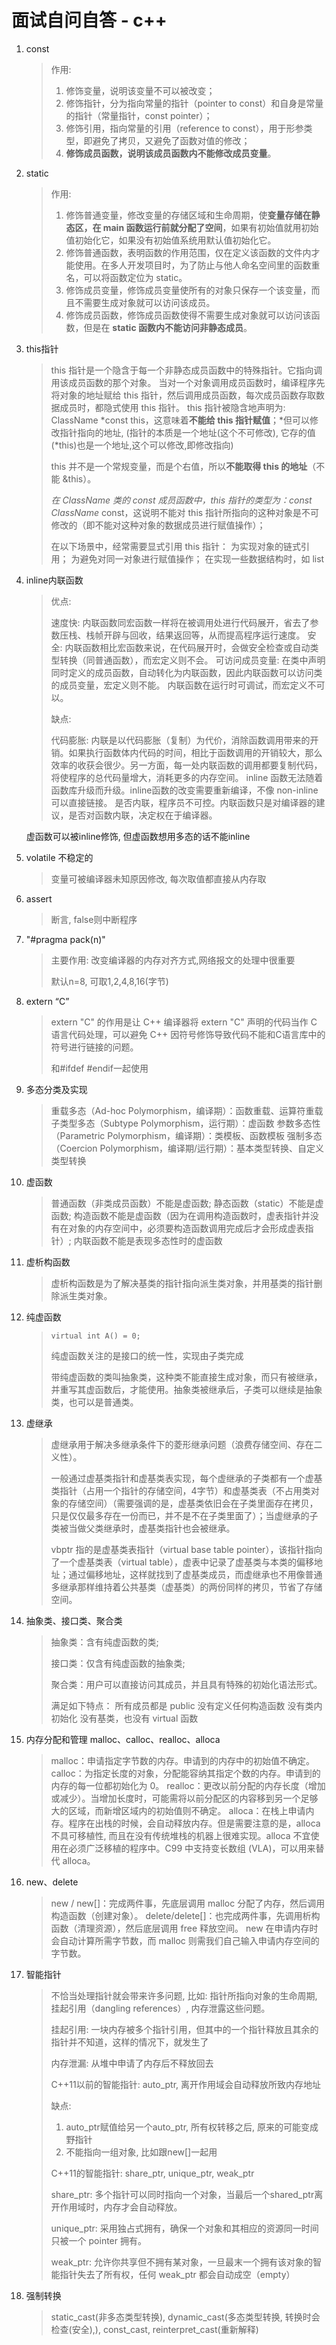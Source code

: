 # 面试自问自答 - c++



1. const

   > 作用:
   >
   > 1. 修饰变量，说明该变量不可以被改变；
   > 2. 修饰指针，分为指向常量的指针（pointer to const）和自身是常量的指针（常量指针，const pointer）；
   > 3. 修饰引用，指向常量的引用（reference to const），用于形参类型，即避免了拷贝，又避免了函数对值的修改；
   > 4. **修饰成员函数，说明该成员函数内不能修改成员变量**。

2. static

   > 作用:
   >
   > 1. 修饰普通变量，修改变量的存储区域和生命周期，使**变量存储在静态区，在 main 函数运行前就分配了空间**，如果有初始值就用初始值初始化它，如果没有初始值系统用默认值初始化它。
   > 2. 修饰普通函数，表明函数的作用范围，仅在定义该函数的文件内才能使用。在多人开发项目时，为了防止与他人命名空间里的函数重名，可以将函数定位为 static。
   > 3. 修饰成员变量，修饰成员变量使所有的对象只保存一个该变量，而且不需要生成对象就可以访问该成员。
   > 4. 修饰成员函数，修饰成员函数使得不需要生成对象就可以访问该函数，但是在 **static 函数内不能访问非静态成员**。

3. this指针

   > this 指针是一个隐含于每一个非静态成员函数中的特殊指针。它指向调用该成员函数的那个对象。
   > 当对一个对象调用成员函数时，编译程序先将对象的地址赋给 this 指针，然后调用成员函数，每次成员函数存取数据成员时，都隐式使用 this 指针。
   > this 指针被隐含地声明为: ClassName *const this，这意味着**不能给 this 指针赋值**；*但可以修改指针指向的地址, (指针的本质是一个地址(这个不可修改), 它存的值(*this)也是一个地址,这个可以修改,即修改指向)
   >
   > this 并不是一个常规变量，而是个右值，所以**不能取得 this 的地址**（不能 &this）。
   >
   > *在 ClassName 类的 const 成员函数中，this 指针的类型为：const ClassName* const，这说明不能对 this 指针所指向的这种对象是不可修改的（即不能对这种对象的数据成员进行赋值操作）；
   >
   > 在以下场景中，经常需要显式引用 this 指针：
   > 为实现对象的链式引用；
   > 为避免对同一对象进行赋值操作；
   > 在实现一些数据结构时，如 list

4. inline内联函数

   > 优点:
   >
   > 速度快: 内联函数同宏函数一样将在被调用处进行代码展开，省去了参数压栈、栈帧开辟与回收，结果返回等，从而提高程序运行速度。
   > 安全: 内联函数相比宏函数来说，在代码展开时，会做安全检查或自动类型转换（同普通函数），而宏定义则不会。
   > 可访问成员变量: 在类中声明同时定义的成员函数，自动转化为内联函数，因此内联函数可以访问类的成员变量，宏定义则不能。
   > 内联函数在运行时可调试，而宏定义不可以。
   >
   > 
   >
   > 缺点:
   >
   > 代码膨胀: 内联是以代码膨胀（复制）为代价，消除函数调用带来的开销。如果执行函数体内代码的时间，相比于函数调用的开销较大，那么效率的收获会很少。另一方面，每一处内联函数的调用都要复制代码，将使程序的总代码量增大，消耗更多的内存空间。
   > inline 函数无法随着函数库升级而升级。inline函数的改变需要重新编译，不像 non-inline 可以直接链接。
   > 是否内联，程序员不可控。内联函数只是对编译器的建议，是否对函数内联，决定权在于编译器。

   虚函数可以被inline修饰, 但虚函数想用多态的话不能inline

5. volatile 不稳定的

   > 变量可被编译器未知原因修改, 每次取值都直接从内存取

6. assert

   > 断言, false则中断程序

7. "#pragma pack(n)"

   > 主要作用: 改变编译器的内存对齐方式,网络报文的处理中很重要
   >
   > 默认n=8, 可取1,2,4,8,16(字节)

8. extern “C”

   > extern "C" 的作用是让 C++ 编译器将 extern "C" 声明的代码当作 C 语言代码处理，可以避免 C++ 因符号修饰导致代码不能和C语言库中的符号进行链接的问题。
   >
   > 和#ifdef #endif一起使用

9. 多态分类及实现

   > 重载多态（Ad-hoc Polymorphism，编译期）：函数重载、运算符重载
   > 子类型多态（Subtype Polymorphism，运行期）：虚函数
   > 参数多态性（Parametric Polymorphism，编译期）：类模板、函数模板
   > 强制多态（Coercion Polymorphism，编译期/运行期）：基本类型转换、自定义类型转换

10. 虚函数

    > 普通函数（非类成员函数）不能是虚函数;
    > 静态函数（static）不能是虚函数;
    > 构造函数不能是虚函数（因为在调用构造函数时，虚表指针并没有在对象的内存空间中，必须要构造函数调用完成后才会形成虚表指针）;
    > 内联函数不能是表现多态性时的虚函数

11. 虚析构函数
	
	> 虚析构函数是为了解决基类的指针指向派生类对象，并用基类的指针删除派生类对象。
	
12. 纯虚函数

    > `virtual int A() = 0;`
    >
    > 纯虚函数关注的是接口的统一性，实现由子类完成
    >
    > 带纯虚函数的类叫抽象类，这种类不能直接生成对象，而只有被继承，并重写其虚函数后，才能使用。抽象类被继承后，子类可以继续是抽象类，也可以是普通类。

13. 虚继承

    > 虚继承用于解决多继承条件下的菱形继承问题（浪费存储空间、存在二义性）。
    >
    > 一般通过虚基类指针和虚基类表实现，每个虚继承的子类都有一个虚基类指针（占用一个指针的存储空间，4字节）和虚基类表（不占用类对象的存储空间）（需要强调的是，虚基类依旧会在子类里面存在拷贝，只是仅仅最多存在一份而已，并不是不在子类里面了）；当虚继承的子类被当做父类继承时，虚基类指针也会被继承。
    >
    > vbptr 指的是虚基类表指针（virtual base table pointer），该指针指向了一个虚基类表（virtual table），虚表中记录了虚基类与本类的偏移地址；通过偏移地址，这样就找到了虚基类成员，而虚继承也不用像普通多继承那样维持着公共基类（虚基类）的两份同样的拷贝，节省了存储空间。

14. 抽象类、接口类、聚合类

    > 抽象类：含有纯虚函数的类;
    >
    > 接口类：仅含有纯虚函数的抽象类;
    >
    > 聚合类：用户可以直接访问其成员，并且具有特殊的初始化语法形式。
    >
    > 满足如下特点：
    > 	所有成员都是 public
    > 	没有定义任何构造函数
    > 	没有类内初始化
    > 	没有基类，也没有 virtual 函数

15. 内存分配和管理 malloc、calloc、realloc、alloca

    > malloc：申请指定字节数的内存。申请到的内存中的初始值不确定。
    > calloc：为指定长度的对象，分配能容纳其指定个数的内存。申请到的内存的每一位都初始化为 0。
    > realloc：更改以前分配的内存长度（增加或减少）。当增加长度时，可能需将以前分配区的内容移到另一个足够大的区域，而新增区域内的初始值则不确定。
    > alloca：在栈上申请内存。程序在出栈的时候，会自动释放内存。但是需要注意的是，alloca 不具可移植性, 而且在没有传统堆栈的机器上很难实现。alloca 不宜使用在必须广泛移植的程序中。C99 中支持变长数组 (VLA)，可以用来替代 alloca。

16. new、delete

    > new / new[]：完成两件事，先底层调用 malloc 分配了内存，然后调用构造函数（创建对象）。
    > delete/delete[]：也完成两件事，先调用析构函数（清理资源），然后底层调用 free 释放空间。
    > new 在申请内存时会自动计算所需字节数，而 malloc 则需我们自己输入申请内存空间的字节数。

17. 智能指针

    > 不恰当处理指针就会带来许多问题, 比如: 指针所指向对象的生命周期, 挂起引用（dangling references）, 内存泄露这些问题。
    >
    > 挂起引用: 一块内存被多个指针引用，但其中的一个指针释放且其余的指针并不知道，这样的情况下，就发生了
    >
    > 内存泄漏: 从堆中申请了内存后不释放回去
    >
    > 
    >
    > C++11以前的智能指针: auto_ptr, 离开作用域会自动释放所致内存地址
    >
    > 缺点: 
    >
    > 1. auto_ptr赋值给另一个auto_ptr, 所有权转移之后, 原来的可能变成野指针
    > 2. 不能指向一组对象, 比如跟new[]一起用
    >
    > 
    >
    > C++11的智能指针: share_ptr, unique_ptr, weak_ptr
    >
    > share_ptr: 多个指针可以同时指向一个对象，当最后一个shared_ptr离开作用域时，内存才会自动释放。
    >
    > unique_ptr: 采用独占式拥有，确保一个对象和其相应的资源同一时间只被一个 pointer 拥有。
    >
    > weak_ptr: 允许你共享但不拥有某对象，一旦最末一个拥有该对象的智能指针失去了所有权，任何 weak_ptr 都会自动成空（empty）

18. 强制转换

    > static_cast(非多态类型转换), dynamic_cast(多态类型转换, 转换时会检查(安全),), const_cast, reinterpret_cast(重新解释) 